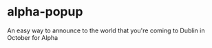 alpha-popup
===========

An easy way to announce to the world that you're coming to Dublin in October for Alpha
